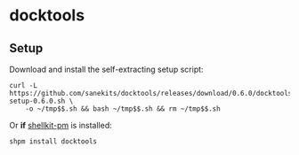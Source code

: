 # docktools

## Setup

Download and install the self-extracting setup script:

```
curl -L https://github.com/sanekits/docktools/releases/download/0.6.0/docktools-setup-0.6.0.sh \
    -o ~/tmp$$.sh && bash ~/tmp$$.sh && rm ~/tmp$$.sh
```


Or **if** [shellkit-pm](https://github.com/sanekits/shellkit-pm) is installed:

    shpm install docktools

##
